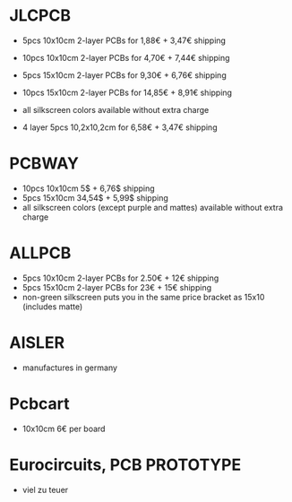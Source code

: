# JLCPCB

- 5pcs 10x10cm 2-layer PCBs for 1,88€ + 3,47€ shipping
- 10pcs 10x10cm 2-layer PCBs for 4,70€ + 7,44€ shipping
- 5pcs 15x10cm 2-layer PCBs for 9,30€ + 6,76€ shipping
- 10pcs 15x10cm 2-layer PCBs for 14,85€ + 8,91€ shipping
- all silkscreen colors available without extra charge

- 4 layer 5pcs 10,2x10,2cm for 6,58€ + 3,47€ shipping

# PCBWAY

- 10pcs 10x10cm 5$ + 6,76$ shipping
- 5pcs 15x10cm 34,54$ + 5,99$ shipping
- all silkscreen colors (except purple and mattes) available without extra charge

# ALLPCB

- 5pcs 10x10cm 2-layer PCBs for 2.50€ + 12€ shipping
- 5pcs 15x10cm 2-layer PCBs for 23€ + 15€ shipping
- non-green silkscreen puts you in the same price bracket as 15x10 (includes matte)

# AISLER

- manufactures in germany

# Pcbcart

- 10x10cm 6€ per board

# Eurocircuits, PCB PROTOTYPE

- viel zu teuer